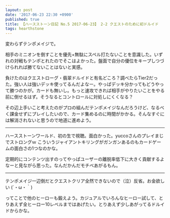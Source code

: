 ```yaml
---
layout: post
date: '2017-06-23 22:30 +0900'
published: true
title: 【ハースストーン日記 No.5 2017-06-23】 2-2 クエストのために初ドルイド
tags: hearthstone
---
```

変わらずテンポメイジで。

相手のミニオンを倒すことを優先+無駄にスペル打たないことを意識した。いずれの対戦もテンポとれたのでそこはよかった。盤面で自分の優位をキープしつづけられれば勝てないことはないと実感。

負けたのはクエストローグ・翡翠ドルイドと有名どころ？調べたらTier2だった。強い人は強いデッキ使ってるんだよなー。やっぱデッキ分かってもどうやって勝つのかが。カードも無いし。もっと速攻できれば相手がやりたいことをやる前に倒せるはず。そうなるとコントロールに対処しにくくなる？

その辺上手いこと考えたのがプロの組んだテンポメイジなんだろうけど、なるべく課金せずにプレイしたいので、カード集めるのに時間がかかる。そんなすぐには解消されないと思うので地道に進めよう。

---

ハースストーンワールド、初の生で視聴。面白かった。yuccoさんのプレイまじでストロングｗ こういうジャイアントキリングがガンガンあるのもカードゲームの面白さの1つなのかな。

定期的にコンテンツ出すのってやっぱユーザーの離脱率低下に大きく貢献するよなーと見ながら思った。なんだかんだモチベあがるもん。

---

テンポメイジ一辺倒だとクエストクリア全然できないので（泣）反省。お金欲しい (´・ω・｀)

ってことで他のヒーローも鍛えよう。カジュアルでいろんなヒーロー試して、とりあえず全ヒーロー10レベルまではあげたい。とりあえず少しあがってるドルイドからかな。